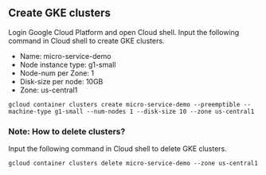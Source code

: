 ## Create GKE clusters

Login Google Cloud Platform and open Cloud shell.
Input the following command in Cloud shell to create GKE clusters.

* Name: micro-service-demo 
* Node instance type: g1-small
* Node-num per Zone: 1
* Disk-size per node: 10GB
* Zone: us-central1


```
gcloud container clusters create micro-service-demo --preemptible --machine-type g1-small --num-nodes 1 --disk-size 10 --zone us-central1
```

### Note: How to delete clusters?

Input the following command in Cloud shell to delete GKE clusters.

```
gcloud container clusters delete micro-service-demo --zone us-central1
```

